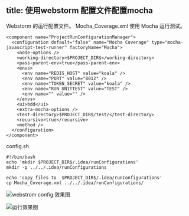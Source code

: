 title: 使用webstorm 配置文件配置mocha
---
Webstorm 的运行配置文件。
Mocha_Coverage.xml  使用 Mocha 运行测试。

    <component name="ProjectRunConfigurationManager">
      <configuration default="false" name="Mocha Coverage" type="mocha-javascript-test-runner" factoryName="Mocha">
        <node-options />
        <working-directory>$PROJECT_DIR$</working-directory>
        <pass-parent-env>true</pass-parent-env>
        <envs>
          <env name="REDIS_HOST" value="koala" />
          <env name="PORT" value="8012" />
          <env name="TOKEN_SECRET" value="koala" />
          <env name="RUN_UNITTEST" value="TEST" />
          <env name="" value="" />
        </envs>
        <ui>bdd</ui>
        <extra-mocha-options />
        <test-directory>$PROJECT_DIR$/test/</test-directory>
        <recursive>true</recursive>
        <method />
      </configuration>
    </component>
  
  
config.sh

      
    #!/bin/bash
    echo 'mkdir $PROJECT_DIR$/.idea/runConfigurations'
    mkdir -p ../../.idea/runConfigurations
    
    echo 'copy files to  $PROJECT_DIR$/.idea/runConfigurations'
    cp Mocha_Coverage.xml ../../.idea/runConfigurations/


![webstrom config 效果图][1]

![运行效果图][2]


  [1]: http://7xk67t.com1.z0.glb.clouddn.com/configMocha.png
  [2]: http://7xk67t.com1.z0.glb.clouddn.com/mocha.png 
